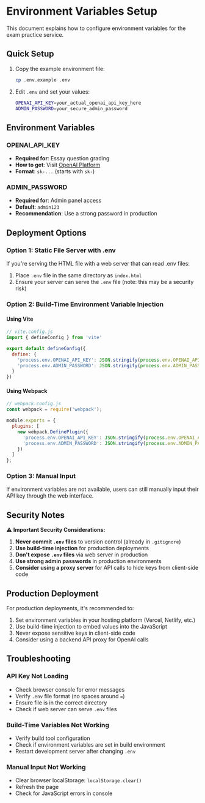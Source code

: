 # Environment Variables Setup

This document explains how to configure environment variables for the exam practice service.

## Quick Setup

1. Copy the example environment file:
   ```bash
   cp .env.example .env
   ```

2. Edit `.env` and set your values:
   ```bash
   OPENAI_API_KEY=your_actual_openai_api_key_here
   ADMIN_PASSWORD=your_secure_admin_password
   ```

## Environment Variables

### OPENAI_API_KEY
- **Required for**: Essay question grading
- **How to get**: Visit [OpenAI Platform](https://platform.openai.com/api-keys)
- **Format**: `sk-...` (starts with `sk-`)

### ADMIN_PASSWORD
- **Required for**: Admin panel access
- **Default**: `admin123`
- **Recommendation**: Use a strong password in production

## Deployment Options

### Option 1: Static File Server with .env
If you're serving the HTML file with a web server that can read .env files:

1. Place `.env` file in the same directory as `index.html`
2. Ensure your server can serve the `.env` file (note: this may be a security risk)

### Option 2: Build-Time Environment Variable Injection

#### Using Vite
```javascript
// vite.config.js
import { defineConfig } from 'vite'

export default defineConfig({
  define: {
    'process.env.OPENAI_API_KEY': JSON.stringify(process.env.OPENAI_API_KEY),
    'process.env.ADMIN_PASSWORD': JSON.stringify(process.env.ADMIN_PASSWORD)
  }
})
```

#### Using Webpack
```javascript
// webpack.config.js
const webpack = require('webpack');

module.exports = {
  plugins: [
    new webpack.DefinePlugin({
      'process.env.OPENAI_API_KEY': JSON.stringify(process.env.OPENAI_API_KEY),
      'process.env.ADMIN_PASSWORD': JSON.stringify(process.env.ADMIN_PASSWORD)
    })
  ]
};
```

### Option 3: Manual Input
If environment variables are not available, users can still manually input their API key through the web interface.

## Security Notes

⚠️ **Important Security Considerations:**

1. **Never commit `.env` files** to version control (already in `.gitignore`)
2. **Use build-time injection** for production deployments
3. **Don't expose `.env` files** via web server in production
4. **Use strong admin passwords** in production environments
5. **Consider using a proxy server** for API calls to hide keys from client-side code

## Production Deployment

For production deployments, it's recommended to:

1. Set environment variables in your hosting platform (Vercel, Netlify, etc.)
2. Use build-time injection to embed values into the JavaScript
3. Never expose sensitive keys in client-side code
4. Consider using a backend API proxy for OpenAI calls

## Troubleshooting

### API Key Not Loading
- Check browser console for error messages
- Verify `.env` file format (no spaces around `=`)
- Ensure file is in the correct directory
- Check if web server can serve `.env` files

### Build-Time Variables Not Working
- Verify build tool configuration
- Check if environment variables are set in build environment
- Restart development server after changing `.env`

### Manual Input Not Working
- Clear browser localStorage: `localStorage.clear()`
- Refresh the page
- Check for JavaScript errors in console
